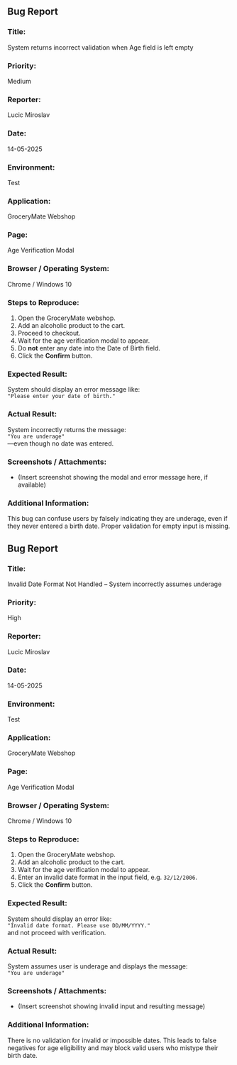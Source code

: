 
##  Bug Report

### Title:
System returns incorrect validation when Age field is left empty

### Priority:
Medium

### Reporter:
Lucic Miroslav

### Date:
14-05-2025

### Environment:
Test

### Application:
GroceryMate Webshop

### Page:
Age Verification Modal

### Browser / Operating System:
Chrome / Windows 10

### Steps to Reproduce:
1. Open the GroceryMate webshop.
2. Add an alcoholic product to the cart.
3. Proceed to checkout.
4. Wait for the age verification modal to appear.
5. Do **not** enter any date into the Date of Birth field.
6. Click the **Confirm** button.

### Expected Result:
System should display an error message like:  
`"Please enter your date of birth."`

### Actual Result:
System incorrectly returns the message:  
`"You are underage"`  
—even though no date was entered.

### Screenshots / Attachments:
* (Insert screenshot showing the modal and error message here, if available)

### Additional Information:
This bug can confuse users by falsely indicating they are underage, even if they never entered a birth date. Proper validation for empty input is missing.






##  Bug Report

### Title:
Invalid Date Format Not Handled – System incorrectly assumes underage

### Priority:
High

### Reporter:
Lucic Miroslav

### Date:
14-05-2025

### Environment:
Test

### Application:
GroceryMate Webshop

### Page:
Age Verification Modal

### Browser / Operating System:
Chrome / Windows 10

### Steps to Reproduce:
1. Open the GroceryMate webshop.
2. Add an alcoholic product to the cart.
3. Wait for the age verification modal to appear.
4. Enter an invalid date format in the input field, e.g. `32/12/2006`.
5. Click the **Confirm** button.

### Expected Result:
System should display an error like:  
`"Invalid date format. Please use DD/MM/YYYY."`  
and not proceed with verification.

### Actual Result:
System assumes user is underage and displays the message:  
`"You are underage"`

### Screenshots / Attachments:
* (Insert screenshot showing invalid input and resulting message)

### Additional Information:
There is no validation for invalid or impossible dates. This leads to false negatives for age eligibility and may block valid users who mistype their birth date.


